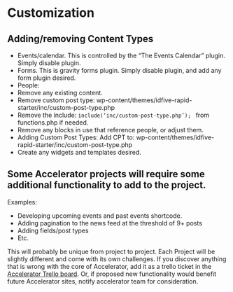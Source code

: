 # Customization

## Adding/removing Content Types

- Events/calendar. This is controlled by the “The Events Calendar” plugin. Simply disable plugin.
- Forms. This is gravity forms plugin. Simply disable plugin, and add any form plugin desired.
- People:
 - Remove any existing content.
 - Remove custom post type: wp-content/themes/idfive-rapid-starter/inc/custom-post-type.php
 - Remove the include: `include(‘inc/custom-post-type.php’); ` from functions.php if needed.
 - Remove any blocks in use that reference people, or adjust them.
- Adding Custom Post Types:
Add CPT to: wp-content/themes/idfive-rapid-starter/inc/custom-post-type.php
 - Create any widgets and templates desired.

## Some Accelerator projects will require some additional functionality to add to the project. 

Examples:

- Developing upcoming events and past events shortcode.
- Adding pagination to the news feed at the threshold of 9+ posts
- Adding fields/post types
- Etc.

This will probably be unique from project to project. Each Project will be slightly different and come with its own challenges. If you discover anything that is wrong with the core of Accelerator, add it as a trello ticket in the [Accelerator Trello board](https://trello.com/b/VwWXAr21/under-50-project). Or, if proposed new functionality would benefit future Accelerator sites, notify accelerator team for consideration.